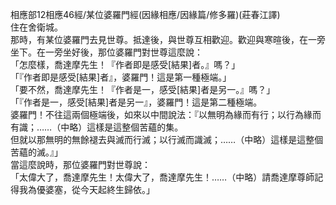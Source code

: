 相應部12相應46經/某位婆羅門經(因緣相應/因緣篇/修多羅)(莊春江譯)  
住在舍衛城。  
那時，有某位婆羅門去見世尊。抵達後，與世尊互相歡迎。歡迎與寒暄後，在一旁坐下。在一旁坐好後，那位婆羅門對世尊這麼說：  
「怎麼樣，喬達摩先生！『作者即是感受[結果]者。』嗎？」  
「『作者即是感受[結果]者』，婆羅門！這是第一種極端。」  
「要不然，喬達摩先生！『作者是一，感受[結果]者是另一。』嗎？」  
「『作者是一，感受[結果]者是另一』，婆羅門！這是第二種極端。  
婆羅門！不往這兩個極端後，如來以中間說法：『以無明為緣而有行；以行為緣而有識；……（中略）這樣是這整個苦蘊的集。  
但就以那無明的無餘褪去與滅而行滅；以行滅而識滅；……（中略）這樣是這整個苦蘊的滅。』」  
當這麼說時，那位婆羅門對世尊說：  
「太偉大了，喬達摩先生！太偉大了，喬達摩先生！……（中略）請喬達摩尊師記得我為優婆塞，從今天起終生歸依。」  
  
  
